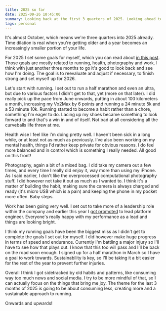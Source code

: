 ```yaml
---
title: 2025 so far
date: 2025-09-26 10:45:00
summary: Looking back at the first 3 quarters of 2025. Looking ahead to the last quarter.
tags: personal
---
```


It's almost October, which means we're three quarters into 2025 already. Time dilation is real when you're getting older and a year becomes an increasingly smaller portion of your life.

For 2025 I set some goals for myself, which you can read about [in this post](/posts/2025-goals). Those goals are mostly related to running, health, photography and work. I think with just another three months to go it's good to look back and see how I'm doing. The goal is to reevaluate and adjust if necessary, to finish strong and set myself up for 2026.

Let's start with running. I set out to run a half marathon and even an ultra, but due to various factors I didn't get to that, yet (more on that later). I did really pick up the pace from June onwards, putting in about 100 kilometers a month, increasing my Vo2Max by 6 points and running a 24 minute 5k and a 53 minute 10k. Running started to become a habit rather than a chore, something I'm eager to do. Lacing up my shoes became something to look forward to and that's a win in and of itself. Not bad at all considering all the curveballs life threw at me.

Health wise I feel like I'm doing pretty well. I haven't been sick in a long while, or at least not as much as previously. I've also been working on my mental health, things I'd rather keep private for obvious reasons. I do feel more balanced and in control which is something I really needed. All good on this front!

Photography, again a bit of a mixed bag. I did take my camera out a few times, and every time I really did enjoy it, way more than using my iPhone. As I said earlier, I don't like the overprocessed computational photography stuff. I did however not take it out as much as I wanted to. I think it's a matter of building the habit, making sure the camera is always charged and ready (it's micro USB which is a pain) and keeping the phone in my pocket more often. Baby steps.

Work has been going very well. I set out to take more of a leadership role within the company and earlier this year I [got promoted](/posts/i-got-promoted-to-lead/) to lead platform engineer. Everyone's really happy with my performance as a lead and things are looking bright.

I think my running goals have been the biggest miss as I didn't get to complete the goals I set out for myself. I did however make huge progress in terms of speed and endurance. Currently I'm battling a major injury so I'll have to see how that plays out. I know that this too will pass and I'll be back on the road soon enough. I signed up for a half marathon in March so I have a goal to work towards. Sustainability is key, so I'll be taking it a bit easier for the rest of the year to prevent further injuries.

Overall I think I got sidetracked by old habits and patterns, like consuming way too much news and social media. I try to be more mindful of that, so I can actually focus on the things that bring me joy. The theme for the last 3 months of 2025 is going to be about consuming less, creating more and a sustainable approach to running.

Onwards and upwards!
